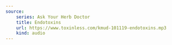 ```yaml
---
source:
    series: Ask Your Herb Doctor
    title: Endotoxins
    url: https://www.toxinless.com/kmud-101119-endotoxins.mp3
    kind: audio
---
```

